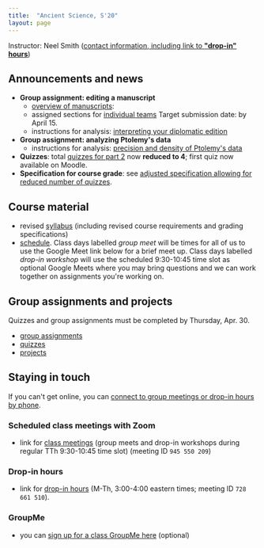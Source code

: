 ```yaml
---
title:  "Ancient Science, S'20"
layout: page
---
```



Instructor: Neel Smith ([contact information, including link to **"drop-in" hours**](http://neelsmith.info/holycross/contact/))


## Announcements and news

- **Group assignment: editing a manuscript**
    - [overview of manuscripts](labs/editing/):  
    - assigned sections for [individual teams](labs/editing/assignments/) Target submission date: by April 15.
    - instructions for analysis: [interpreting your diplomatic edition](labs/ms_evience/)
- **Group assignment: analyzing Ptolemy's data**
   - instructions for analysis: [precision and density of Ptolemy's data](labs/ptolemy-geo/precision/)
- **Quizzes**: total [quizzes for part 2](quizzes/) now **reduced to 4**;  first quiz now available on Moodle.
- **Specification for course grade**:  see [adjusted specification allowing for reduced number of quizzes](syllabus/2_requirements/).

## Course material

- revised [syllabus](syllabus/) (including revised course requirements and grading specifications)
- [schedule](schedule/).  Class days labelled *group meet* will be times for all of us to use the Google Meet link below for a brief meet up.  Class days labelled *drop-in workshop* will use the scheduled 9:30-10:45 time slot as optional Google Meets where you may bring questions and we can work together on assignments you're working on.


## Group assignments and projects

Quizzes and group assignments must be completed by Thursday, Apr. 30.

- [group assignments](labs/)
- [quizzes](quizzes/)
- [projects](projects/)



## Staying in touch

If you can't get online, you can [connect to group meetings or drop-in hours by phone](phone-option/).


### Scheduled class meetings with Zoom

-  link for [class meetings](https://holycross.zoom.us/j/945550209) (group meets and drop-in workshops during regular TTh 9:30-10:45 time slot) (meeting ID `945 550 209`)


### Drop-in hours

-  link for [drop-in hours](https://holycross.zoom.us/j/728661510) (M-Th, 3:00-4:00 eastern times; meeting ID `728 661 510`).  



### GroupMe

- you can [sign up for a class GroupMe here](https://groupme.com/join_group/58684193/ICdBp5hx) (optional)
